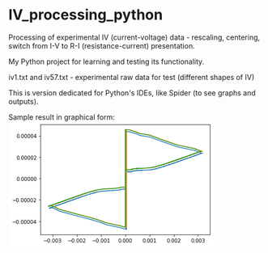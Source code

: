 # IV_processing_python
Processing of experimental IV (current-voltage) data - rescaling, centering, switch from I-V to R-I (resistance-current) presentation. 

My Python project for learning and testing its functionality.

iv1.txt and iv57.txt - experimental raw data for test (different shapes of IV)

This is version dedicated for Python's IDEs, like Spider (to see graphs and outputs).

Sample result in graphical form:
![Output figure](https://github.com/andr-nau/IV_processing_python/blob/master/Sample_output_Fig.png "Sample result")
